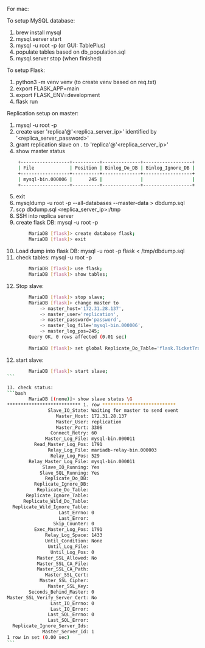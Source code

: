 For mac:

To setup MySQL database:

1. brew install mysql
2. mysql.server start
3. mysql -u root -p (or GUI: TablePlus)
4. populate tables based on db_population.sql
5. mysql.server stop (when finished)

To setup Flask:
1. python3 -m venv venv (to create venv based on req.txt)
2. export FLASK_APP=main
3. export FLASK_ENV=development
4. flask run


Replication setup on master:
1. mysql -u root -p  
2. create user 'replica'@'<replica_server_ip>' identified by '<replica_server_password>'
3. grant replication slave on *.* to 'replica'@'<replica_server_ip>'
4. show master status
```bash
    +------------------+----------+--------------+------------------+
    | File             | Position | Binlog_Do_DB | Binlog_Ignore_DB |
    +------------------+----------+--------------+------------------+
    | mysql-bin.000006 |      245 |              |                  |
    +------------------+----------+--------------+------------------+
```
5. exit 
6. mysqldump -u root -p --all-databases --master-data > dbdump.sql
7. scp dbdump.sql <replica_server_ip>:/tmp
8. SSH into replica server
9. create flask DB: mysql -u root -p
```bash
        MariaDB [flask]> create database flask;
        MariaDB [flask]> exit
```

10. Load dump into flask DB: mysql -u root -p flask < /tmp/dbdump.sql
11. check tables: mysql -u root -p
```bash
        MariaDB [flask]> use flask;
        MariaDB [flask]> show tables;
```

12. Stop slave: 
```bash
        MariaDB [flask]> stop slave;
        MariaDB [flask]> change master to
            -> master_host='172.31.28.137',
            -> master_user='replication',
            -> master_password='password',
            -> master_log_file='mysql-bin.000006',
            -> master_log_pos=245;
        Query OK, 0 rows affected (0.01 sec)
        
        MariaDB [flask]> set global Replicate_Do_Table='flask.TicketTransactionLog';
```

12. start slave:
````bash
        MariaDB [flask]> start slave;
```

13. check status:
```bash
        MariaDB [(none)]> show slave status \G
*************************** 1. row ***************************
               Slave_IO_State: Waiting for master to send event
                  Master_Host: 172.31.28.137
                  Master_User: replication
                  Master_Port: 3306
                Connect_Retry: 60
              Master_Log_File: mysql-bin.000011
          Read_Master_Log_Pos: 1791
               Relay_Log_File: mariadb-relay-bin.000003
                Relay_Log_Pos: 529
        Relay_Master_Log_File: mysql-bin.000011
             Slave_IO_Running: Yes
            Slave_SQL_Running: Yes
              Replicate_Do_DB:
          Replicate_Ignore_DB:
           Replicate_Do_Table:
       Replicate_Ignore_Table:
      Replicate_Wild_Do_Table:
  Replicate_Wild_Ignore_Table:
                   Last_Errno: 0
                   Last_Error:
                 Skip_Counter: 0
          Exec_Master_Log_Pos: 1791
              Relay_Log_Space: 1433
              Until_Condition: None
               Until_Log_File:
                Until_Log_Pos: 0
           Master_SSL_Allowed: No
           Master_SSL_CA_File:
           Master_SSL_CA_Path:
              Master_SSL_Cert:
            Master_SSL_Cipher:
               Master_SSL_Key:
        Seconds_Behind_Master: 0
Master_SSL_Verify_Server_Cert: No
                Last_IO_Errno: 0
                Last_IO_Error:
               Last_SQL_Errno: 0
               Last_SQL_Error:
  Replicate_Ignore_Server_Ids:
             Master_Server_Id: 1
1 row in set (0.00 sec)
```
